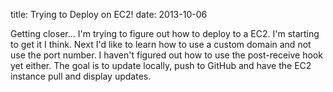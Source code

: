 title: Trying to Deploy on EC2!
date: 2013-10-06

Getting closer... I'm trying to figure out how to deploy to a EC2. I'm starting to get it I think. Next I'd like to learn how to use a custom domain and not use the port number. I haven't figured out how to use the post-receive hook yet either. The goal is to update locally, push to GitHub and have the EC2 instance pull and display updates.
